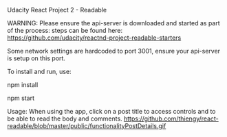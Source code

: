 Udacity React Project 2 - Readable

WARNING: Please ensure the api-server is downloaded and started as part of the process: steps can be found here: https://github.com/udacity/reactnd-project-readable-starters



Some network settings are hardcoded to port 3001, ensure your api-server is setup on this port.

To install and run, use:

npm install

npm start


Usage:
When using the app, click on a post title to access controls and to be able to read the body and comments.
https://github.com/thiengy/react-readable/blob/master/public/functionalityPostDetails.gif
